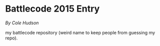 Battlecode 2015 Entry
=================

<i>By Cole Hudson</i>

my battlecode repository (weird name to keep people from guessing my repo).
